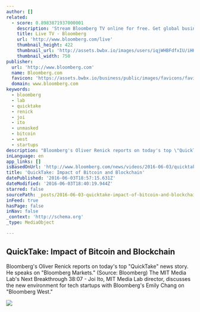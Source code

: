 ```yaml
---
author: []
related:
  - score: 0.8983871937000001
    description: 'Stream Bloomberg TV online for free. Get global business and financial news covering the top companies, industries and more 24 hours a day.'
    title: Live TV - Bloomberg
    url: 'http://www.bloomberg.com/live'
    thumbnail_height: 422
    thumbnail_url: 'http://assets.bwbx.io/images/users/iqjWHBFdfxIU/iHHVizHPcB_E/v5/750x-1.jpg'
    thumbnail_width: 750
publisher:
  url: 'http://www.bloomberg.com'
  name: Bloomberg.com
  favicon: 'https://assets.bwbx.io/business/public/images/favicons/favicon-32x32-d2b81a9373.png'
  domain: www.bloomberg.com
keywords:
  - bloomberg
  - lab
  - quicktake
  - renick
  - joi
  - ito
  - unmasked
  - bitcoin
  - west
  - startups
description: "Bloomberg's Oliver Renick reports on today's top \"QuickTake\" news story. He speaks on \"Bloomberg Markets.\" (Source: Bloomberg) The MIT Media Lab's Next Breakthrough 38:07 - Joi Ito, MIT Media Lab director, discusses the new environment for tech startups with Bloomberg's Emily Chang on \"Bloomberg West.\""
inLanguage: en
app_links: []
isBasedOnUrl: 'http://www.bloomberg.com/news/videos/2016-06-03/quicktake-impact-of-bitcoin-and-blockchain'
title: 'QuickTake: Impact of Bitcoin and Blockchain'
datePublished: '2016-06-03T18:57:15.631Z'
dateModified: '2016-06-03T18:40:19.944Z'
starred: false
sourcePath: _posts/2016-06-03-quicktake-impact-of-bitcoin-and-blockchain.md
inFeed: true
hasPage: false
inNav: false
_context: 'http://schema.org'
_type: MediaObject

---
```

<article style=""><h1>QuickTake: Impact of Bitcoin and Blockchain</h1><p>Bloomberg's Oliver Renick reports on today's top "QuickTake" news story. He speaks on "Bloomberg Markets." (Source: Bloomberg) The MIT Media Lab's Next Breakthrough 38:07 - Joi Ito, MIT Media Lab director, discusses the new environment for tech startups with Bloomberg's Emily Chang on "Bloomberg West."</p><img src="http://assets.bwbx.io/images/users/iqjWHBFdfxIU/ingL2ztpplT4/v5/-1x-1.jpg" /></article>